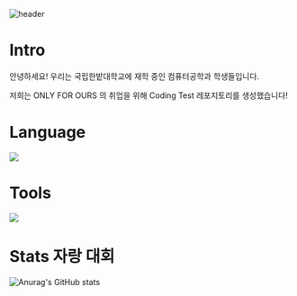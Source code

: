 
![header](https://capsule-render.vercel.app/api?type=blur&color=0:8338ec,100:3a86ff&height=300&section=header&text=Chondaek-coding&animation=fadeIn&fontSize=90&fontAlign=45&fontAlignY=45&fontColor=000814)

# Intro
안녕하세요! 우리는 국립한밭대학교에 재학 중인 컴퓨터공학과 학생들입니다.

저희는 ONLY FOR OURS 의 취업을 위해 Coding Test 레포지토리를 생성했습니다!

# Language


   <a href="https://skillicons.dev">
    <img id="py" src="https://skillicons.dev/icons?i=py" />
  </a>


# Tools
   <a href="https://skillicons.dev">
      <img src="https://skillicons.dev/icons?i=git,github,vscode" />
   </a>


# Stats 자랑 대회
![Anurag's GitHub stats](https://github-readme-stats.vercel.app/api?username=Minter-v1&show_icons=true&theme=dracula)
